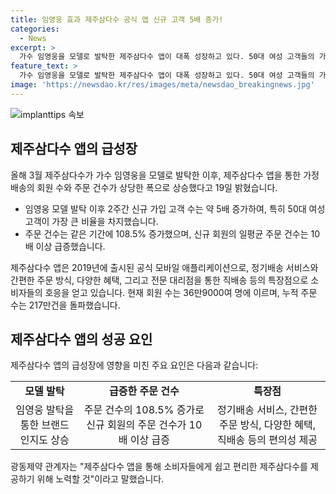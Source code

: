```yaml
---
title: 임영웅 효과 제주삼다수 공식 앱 신규 고객 5배 증가!
categories:
  - News
excerpt: >
  가수 임영웅을 모델로 발탁한 제주삼다수 앱이 대폭 성장하고 있다. 50대 여성 고객들의 가입이 크게 증가하며, 주문 건수도 상당히 늘었다. 제주삼다수 앱은 정기배송 서비스와 간편한 주문 방식, 다양한 혜택 등을 제공하여 고객들로부터 호응을 얻고 있다. 현재 회원 수는 36만9000여명이며 누적 주문 수는 217만건을 돌파했다. 광동제약 관계자는 고객 편의를 최우선으로 생각하며 지속적인 서비스 고도화를 위해 노력할 것이라고 말했다.
feature_text: >
  가수 임영웅을 모델로 발탁한 제주삼다수 앱이 대폭 성장하고 있다. 50대 여성 고객들의 가입이 크게 증가하며, 주문 건수도 상당히 늘었다. 제주삼다수 앱은 정기배송 서비스와 간편한 주문 방식, 다양한 혜택 등을 제공하여 고객들로부터 호응을 얻고 있다. 현재 회원 수는 36만9000여명이며 누적 주문 수는 217만건을 돌파했다. 광동제약 관계자는 고객 편의를 최우선으로 생각하며 지속적인 서비스 고도화를 위해 노력할 것이라고 말했다.
image: 'https://newsdao.kr/res/images/meta/newsdao_breakingnews.jpg'
---
```


<p><img src="https://newsdao.kr/res/images/meta/newsdao_breakingnews.jpg" alt="implanttips 속보" /></p>

<h2 data-ke-size="size26">제주삼다수 앱의 급성장</h2>

<p data-ke-size="size16">올해 3월 제주삼다수가 가수 임영웅을 모델로 발탁한 이후, 제주삼다수 앱을 통한 가정배송의 회원 수와 주문 건수가 상당한 폭으로 상승했다고 19일 밝혔습니다.</p>

<ul>
  <li>임영웅 모델 발탁 이후 2주간 신규 가입 고객 수는 약 5배 증가하여, 특히 50대 여성 고객이 가장 큰 비율을 차지했습니다.</li>
  <li>주문 건수는 같은 기간에 108.5% 증가했으며, 신규 회원의 일평균 주문 건수는 10배 이상 급증했습니다.</li>
</ul>

<p data-ke-size="size16">제주삼다수 앱은 2019년에 출시된 공식 모바일 애플리케이션으로, 정기배송 서비스와 간편한 주문 방식, 다양한 혜택, 그리고 전문 대리점을 통한 직배송 등의 특장점으로 소비자들의 호응을 얻고 있습니다. 현재 회원 수는 36만9000여 명에 이르며, 누적 주문 수는 217만건을 돌파했습니다.</p>

<h2 data-ke-size="size26">제주삼다수 앱의 성공 요인</h2>

<p data-ke-size="size16">제주삼다수 앱의 급성장에 영향을 미친 주요 요인은 다음과 같습니다:</p>

<table>
  <tr>
    <td style="text-align: center; height: 17px;"><b>모델 발탁</b></td>
    <td style="text-align: center; height: 17px;"><b>급증한 주문 건수</b></td>
    <td style="text-align: center; height: 17px;"><b>특장점</b></td>
  </tr>
  <tr>
    <td style="text-align: center; height: 17px;">임영웅 발탁을 통한 브랜드 인지도 상승</td>
    <td style="text-align: center; height: 17px;">주문 건수의 108.5% 증가로 신규 회원의 주문 건수가 10배 이상 급증</td>
    <td style="text-align: center; height: 17px;">정기배송 서비스, 간편한 주문 방식, 다양한 혜택, 직배송 등의 편의성 제공</td>
  </tr>
</table>

<p data-ke-size="size16">광동제약 관계자는 "제주삼다수 앱을 통해 소비자들에게 쉽고 편리한 제주삼다수를 제공하기 위해 노력할 것"이라고 말했습니다.</p>

